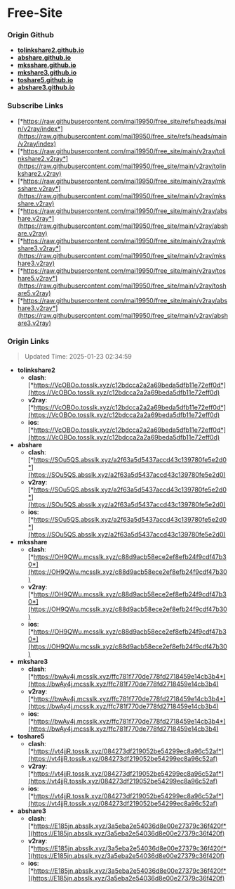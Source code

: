 # Free-Site

### Origin Github

- [**tolinkshare2.github.io**](https://github.com/tolinkshare2/tolinkshare2.github.io)
- [**abshare.github.io**](https://github.com/abshare/abshare.github.io)
- [**mksshare.github.io**](https://github.com/mksshare/mksshare.github.io)
- [**mkshare3.github.io**](https://github.com/mkshare3/mkshare3.github.io)
- [**toshare5.github.io**](https://github.com/toshare5/toshare5.github.io)
- [**abshare3.github.io**](https://github.com/abshare3/abshare3.github.io)

### Subscribe Links

- [*https://raw.githubusercontent.com/mai19950/free_site/refs/heads/main/v2ray/index*](https://raw.githubusercontent.com/mai19950/free_site/refs/heads/main/v2ray/index)
- [*https://raw.githubusercontent.com/mai19950/free_site/main/v2ray/tolinkshare2.v2ray*](https://raw.githubusercontent.com/mai19950/free_site/main/v2ray/tolinkshare2.v2ray)
- [*https://raw.githubusercontent.com/mai19950/free_site/main/v2ray/mksshare.v2ray*](https://raw.githubusercontent.com/mai19950/free_site/main/v2ray/mksshare.v2ray)
- [*https://raw.githubusercontent.com/mai19950/free_site/main/v2ray/abshare.v2ray*](https://raw.githubusercontent.com/mai19950/free_site/main/v2ray/abshare.v2ray)
- [*https://raw.githubusercontent.com/mai19950/free_site/main/v2ray/mkshare3.v2ray*](https://raw.githubusercontent.com/mai19950/free_site/main/v2ray/mkshare3.v2ray)
- [*https://raw.githubusercontent.com/mai19950/free_site/main/v2ray/toshare5.v2ray*](https://raw.githubusercontent.com/mai19950/free_site/main/v2ray/toshare5.v2ray)
- [*https://raw.githubusercontent.com/mai19950/free_site/main/v2ray/abshare3.v2ray*](https://raw.githubusercontent.com/mai19950/free_site/main/v2ray/abshare3.v2ray)

### Origin Links

> Updated Time: 2025-01-23 02:34:59

- **tolinkshare2**
  - **clash**: [*https://VcOBOo.tosslk.xyz/c12bdcca2a2a69beda5dfb11e72eff0d*](https://VcOBOo.tosslk.xyz/c12bdcca2a2a69beda5dfb11e72eff0d)
  - **v2ray**: [*https://VcOBOo.tosslk.xyz/c12bdcca2a2a69beda5dfb11e72eff0d*](https://VcOBOo.tosslk.xyz/c12bdcca2a2a69beda5dfb11e72eff0d)
  - **ios**: [*https://VcOBOo.tosslk.xyz/c12bdcca2a2a69beda5dfb11e72eff0d*](https://VcOBOo.tosslk.xyz/c12bdcca2a2a69beda5dfb11e72eff0d)
- **abshare**
  - **clash**: [*https://SOu5QS.absslk.xyz/a2f63a5d5437accd43c139780fe5e2d0*](https://SOu5QS.absslk.xyz/a2f63a5d5437accd43c139780fe5e2d0)
  - **v2ray**: [*https://SOu5QS.absslk.xyz/a2f63a5d5437accd43c139780fe5e2d0*](https://SOu5QS.absslk.xyz/a2f63a5d5437accd43c139780fe5e2d0)
  - **ios**: [*https://SOu5QS.absslk.xyz/a2f63a5d5437accd43c139780fe5e2d0*](https://SOu5QS.absslk.xyz/a2f63a5d5437accd43c139780fe5e2d0)
- **mksshare**
  - **clash**: [*https://OH9QWu.mcsslk.xyz/c88d9acb58ece2ef8efb24f9cdf47b30*](https://OH9QWu.mcsslk.xyz/c88d9acb58ece2ef8efb24f9cdf47b30)
  - **v2ray**: [*https://OH9QWu.mcsslk.xyz/c88d9acb58ece2ef8efb24f9cdf47b30*](https://OH9QWu.mcsslk.xyz/c88d9acb58ece2ef8efb24f9cdf47b30)
  - **ios**: [*https://OH9QWu.mcsslk.xyz/c88d9acb58ece2ef8efb24f9cdf47b30*](https://OH9QWu.mcsslk.xyz/c88d9acb58ece2ef8efb24f9cdf47b30)
- **mkshare3**
  - **clash**: [*https://bwAy4j.mcsslk.xyz/ffc781f770de778fd2718459e14cb3b4*](https://bwAy4j.mcsslk.xyz/ffc781f770de778fd2718459e14cb3b4)
  - **v2ray**: [*https://bwAy4j.mcsslk.xyz/ffc781f770de778fd2718459e14cb3b4*](https://bwAy4j.mcsslk.xyz/ffc781f770de778fd2718459e14cb3b4)
  - **ios**: [*https://bwAy4j.mcsslk.xyz/ffc781f770de778fd2718459e14cb3b4*](https://bwAy4j.mcsslk.xyz/ffc781f770de778fd2718459e14cb3b4)
- **toshare5**
  - **clash**: [*https://vt4jjR.tosslk.xyz/084273df219052be54299ec8a96c52af*](https://vt4jjR.tosslk.xyz/084273df219052be54299ec8a96c52af)
  - **v2ray**: [*https://vt4jjR.tosslk.xyz/084273df219052be54299ec8a96c52af*](https://vt4jjR.tosslk.xyz/084273df219052be54299ec8a96c52af)
  - **ios**: [*https://vt4jjR.tosslk.xyz/084273df219052be54299ec8a96c52af*](https://vt4jjR.tosslk.xyz/084273df219052be54299ec8a96c52af)
- **abshare3**
  - **clash**: [*https://E185jn.absslk.xyz/3a5eba2e54036d8e00e27379c36f420f*](https://E185jn.absslk.xyz/3a5eba2e54036d8e00e27379c36f420f)
  - **v2ray**: [*https://E185jn.absslk.xyz/3a5eba2e54036d8e00e27379c36f420f*](https://E185jn.absslk.xyz/3a5eba2e54036d8e00e27379c36f420f)
  - **ios**: [*https://E185jn.absslk.xyz/3a5eba2e54036d8e00e27379c36f420f*](https://E185jn.absslk.xyz/3a5eba2e54036d8e00e27379c36f420f)
